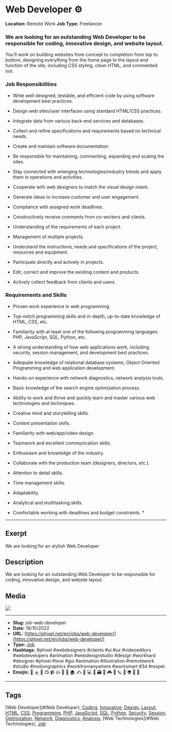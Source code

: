 # Web Developer ⚙️
**Location:** Remote Work
**Job Type:** Freelancer

### We are looking for an outstanding Web Developer to be responsible for coding, innovative design, and website layout.

You’ll work on building websites from concept to completion from top to bottom, designing everything from the home page to the layout and function of the site, including CSS styling, clean HTML, and commented out.

### Job Responsibilities

- Write well-designed, testable, and efficient code by using software development best practices.
- Design web sites/user interfaces using standard HTML/CSS practices.
- Integrate data from various back-end services and databases.
- Collect and refine specifications and requirements based on technical needs.
- Create and maintain software documentation.
- Be responsible for maintaining, commenting, expanding and scaling the sites.
- Stay connected with emerging technologies/industry trends and apply them in operations and activities.
- Cooperate with web designers to match the visual design intent.

- Generate ideas to increase customer and user engagement.
- Compliance with assigned work deadlines.
- Constructively receive comments from co-workers and clients.
- Understanding of the requirements of each project.
- Management of multiple projects.
- Understand the instructions, needs and specifications of the project, resources and equipment.
- Participate directly and actively in projects.
- Edit, correct and improve the existing content and products.
- Actively collect feedback from clients and users.

### Requirements and Skills

- Proven work experience in web programming.
- Top-notch programming skills and in-depth, up-to-date knowledge of HTML, CSS, etc.
- Familiarity with at least one of the following programming languages: PHP, JavaScript, SQL, Python, etc.
- A strong understanding of how web applications work, including security, session management, and development best practices.
- Adequate knowledge of relational database systems, Object Oriented Programming and web application development.
- Hands-on experience with network diagnostics, network analysis tools.
- Basic knowledge of the search engine optimization process.
- Ability to work and thrive and quickly learn and master various web technologies and techniques.

- Creative mind and storytelling skills.
- Content presentation skills.
- Familiarity with web/app/video design.
- Teamwork and excellent communication skills.
- Enthusiasm and knowledge of the industry.
- Collaborate with the production team (designers, directors, etc.).
- Attention to detail skills.
- Time management skills.
- Adaptability.
- Analytical and multitasking skills.
- Comfortable working with deadlines and budget constraints. *
------------
## Exerpt
We are looking for an stylish Web Developer
## Description
We are looking for an outstanding Web Developer to be responsible for coding, innovative design, and website layout.
## Media
<img src="media/6e564af9/job-web-developer.jpg">

------------
- **Slug:** job-web-developer
- **Date:** 18/10/2022
- **URL:** [https://phixel.net/en/jobs/web-developer/](https://phixel.net/en/jobs/web-developer/)
- **Type:** [Job](#job)
- **Hashtags:** #phixel #webdesigners #clients #ui #ux #videoeditors #webdevelopers #animation #webdesignstudio #design #workhard #designer #phixel #love #gui #animation #illustration #remotework #studio #motiongraphics #workfromanywhere #worksmart #3d #respet
- **Emojis:** 🎨 🛸 📼 📺 📹 👍 🔗 📝 🏠 ✍️ 👨 💻 👑 🗃 👾 🎮 📲 🪐 🌟 👽 🚀 🌌

------------
## Tags
[Web Developer](#Web Developer), [Coding](#Coding), [Innovative](#Innovative), [Design](#Design), [Layout](#Layout), [HTML](#HTML), [CSS](#CSS), [Programming](#Programming), [PHP](#PHP), [JavaScript](#JavaScript), [SQL](#SQL), [Python](#Python), [Security](#Security), [Session](#Session), [Optimization](#Optimization), [Network](#Network), [Diagnostics](#Diagnostics), [Analysis](#Analysis), [Web Technologies](#Web Technologies), [Job](#Job)
